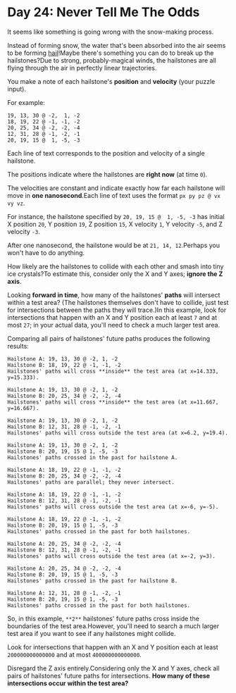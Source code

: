 # Day 24: Never Tell Me The Odds 

It seems like something is going wrong with the snow-making process.

Instead of forming snow, the water that's been absorbed into the air seems to be forming <a href="https://en.wikipedia.org/wiki/Hail" target="_blank">hail</a>!Maybe there's something you can do to break up the hailstones?Due to strong, probably-magical winds, the hailstones are all flying through the air in perfectly linear trajectories.

You make a note of each hailstone's **position** and **velocity** (your puzzle input).

For example:
```
19, 13, 30 @ -2,  1, -2
18, 19, 22 @ -1, -1, -2
20, 25, 34 @ -2, -2, -4
12, 31, 28 @ -1, -2, -1
20, 19, 15 @  1, -5, -3
```
Each line of text corresponds to the position and velocity of a single hailstone.

The positions indicate where the hailstones are **right now** (at time `0`).

The velocities are constant and indicate exactly how far each hailstone will move in **one nanosecond**.Each line of text uses the format `px py pz @ vx vy vz`.

For instance, the hailstone specified by `20, 19, 15 @  1, -5, -3` has initial X position `20`, Y position `19`, Z position `15`, X velocity `1`, Y velocity `-5`, and Z velocity `-3`.

After one nanosecond, the hailstone would be at `21, 14, 12`.Perhaps you won't have to do anything.

How likely are the hailstones to collide with each other and smash into tiny ice crystals?To estimate this, consider only the X and Y axes; **ignore the Z axis**.

Looking **forward in time**, how many of the hailstones' **paths** will intersect within a test area? (The hailstones themselves don't have to collide, just test for intersections between the paths they will trace.)In this example, look for intersections that happen with an X and Y position each at least `7` and at most `27`; in your actual data, you'll need to check a much larger test area.

Comparing all pairs of hailstones' future paths produces the following results:
```
Hailstone A: 19, 13, 30 @ -2, 1, -2
Hailstone B: 18, 19, 22 @ -1, -1, -2
Hailstones' paths will cross **inside** the test area (at x=14.333, y=15.333).

Hailstone A: 19, 13, 30 @ -2, 1, -2
Hailstone B: 20, 25, 34 @ -2, -2, -4
Hailstones' paths will cross **inside** the test area (at x=11.667, y=16.667).

Hailstone A: 19, 13, 30 @ -2, 1, -2
Hailstone B: 12, 31, 28 @ -1, -2, -1
Hailstones' paths will cross outside the test area (at x=6.2, y=19.4).

Hailstone A: 19, 13, 30 @ -2, 1, -2
Hailstone B: 20, 19, 15 @ 1, -5, -3
Hailstones' paths crossed in the past for hailstone A.

Hailstone A: 18, 19, 22 @ -1, -1, -2
Hailstone B: 20, 25, 34 @ -2, -2, -4
Hailstones' paths are parallel; they never intersect.

Hailstone A: 18, 19, 22 @ -1, -1, -2
Hailstone B: 12, 31, 28 @ -1, -2, -1
Hailstones' paths will cross outside the test area (at x=-6, y=-5).

Hailstone A: 18, 19, 22 @ -1, -1, -2
Hailstone B: 20, 19, 15 @ 1, -5, -3
Hailstones' paths crossed in the past for both hailstones.

Hailstone A: 20, 25, 34 @ -2, -2, -4
Hailstone B: 12, 31, 28 @ -1, -2, -1
Hailstones' paths will cross outside the test area (at x=-2, y=3).

Hailstone A: 20, 25, 34 @ -2, -2, -4
Hailstone B: 20, 19, 15 @ 1, -5, -3
Hailstones' paths crossed in the past for hailstone B.

Hailstone A: 12, 31, 28 @ -1, -2, -1
Hailstone B: 20, 19, 15 @ 1, -5, -3
Hailstones' paths crossed in the past for both hailstones.
```
So, in this example, `**2**` hailstones' future paths cross inside the boundaries of the test area.However, you'll need to search a much larger test area if you want to see if any hailstones might collide.

Look for intersections that happen with an X and Y position each at least `200000000000000` and at most `400000000000000`.

Disregard the Z axis entirely.Considering only the X and Y axes, check all pairs of hailstones' future paths for intersections. **How many of these intersections occur within the test area?**
